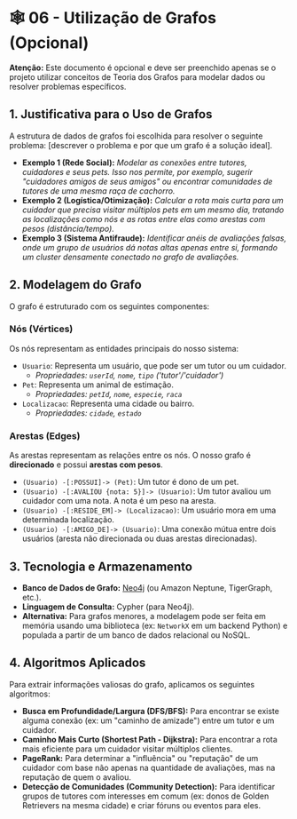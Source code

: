 # 🕸️ 06 - Utilização de Grafos (Opcional)

**Atenção:** Este documento é opcional e deve ser preenchido apenas se o projeto utilizar conceitos de Teoria dos Grafos para modelar dados ou resolver problemas específicos.

## 1. Justificativa para o Uso de Grafos

A estrutura de dados de grafos foi escolhida para resolver o seguinte problema: [descrever o problema e por que um grafo é a solução ideal].

* **Exemplo 1 (Rede Social):** *Modelar as conexões entre tutores, cuidadores e seus pets. Isso nos permite, por exemplo, sugerir "cuidadores amigos de seus amigos" ou encontrar comunidades de tutores de uma mesma raça de cachorro.*
* **Exemplo 2 (Logística/Otimização):** *Calcular a rota mais curta para um cuidador que precisa visitar múltiplos pets em um mesmo dia, tratando as localizações como nós e as rotas entre elas como arestas com pesos (distância/tempo).*
* **Exemplo 3 (Sistema Antifraude):** *Identificar anéis de avaliações falsas, onde um grupo de usuários dá notas altas apenas entre si, formando um cluster densamente conectado no grafo de avaliações.*

## 2. Modelagem do Grafo

O grafo é estruturado com os seguintes componentes:

### Nós (Vértices)

Os nós representam as entidades principais do nosso sistema:

* `Usuario`: Representa um usuário, que pode ser um tutor ou um cuidador.
    * *Propriedades: `userId`, `nome`, `tipo` ('tutor'/'cuidador')*
* `Pet`: Representa um animal de estimação.
    * *Propriedades: `petId`, `nome`, `especie`, `raca`*
* `Localizacao`: Representa uma cidade ou bairro.
    * *Propriedades: `cidade`, `estado`*

### Arestas (Edges)

As arestas representam as relações entre os nós. O nosso grafo é **direcionado** e possui **arestas com pesos**.

* `(Usuario) -[:POSSUI]-> (Pet)`: Um tutor é dono de um pet.
* `(Usuario) -[:AVALIOU {nota: 5}]-> (Usuario)`: Um tutor avaliou um cuidador com uma nota. A nota é um peso na aresta.
* `(Usuario) -[:RESIDE_EM]-> (Localizacao)`: Um usuário mora em uma determinada localização.
* `(Usuario) -[:AMIGO_DE]-> (Usuario)`: Uma conexão mútua entre dois usuários (aresta não direcionada ou duas arestas direcionadas).

## 3. Tecnologia e Armazenamento

* **Banco de Dados de Grafo:** [Neo4j](https://neo4j.com/) (ou Amazon Neptune, TigerGraph, etc.).
* **Linguagem de Consulta:** Cypher (para Neo4j).
* **Alternativa:** Para grafos menores, a modelagem pode ser feita em memória usando uma biblioteca (ex: `NetworkX` em um backend Python) e populada a partir de um banco de dados relacional ou NoSQL.

## 4. Algoritmos Aplicados

Para extrair informações valiosas do grafo, aplicamos os seguintes algoritmos:

* **Busca em Profundidade/Largura (DFS/BFS):** Para encontrar se existe alguma conexão (ex: um "caminho de amizade") entre um tutor e um cuidador.
* **Caminho Mais Curto (Shortest Path - Dijkstra):** Para encontrar a rota mais eficiente para um cuidador visitar múltiplos clientes.
* **PageRank:** Para determinar a "influência" ou "reputação" de um cuidador com base não apenas na quantidade de avaliações, mas na reputação de quem o avaliou.
* **Detecção de Comunidades (Community Detection):** Para identificar grupos de tutores com interesses em comum (ex: donos de Golden Retrievers na mesma cidade) e criar fóruns ou eventos para eles.